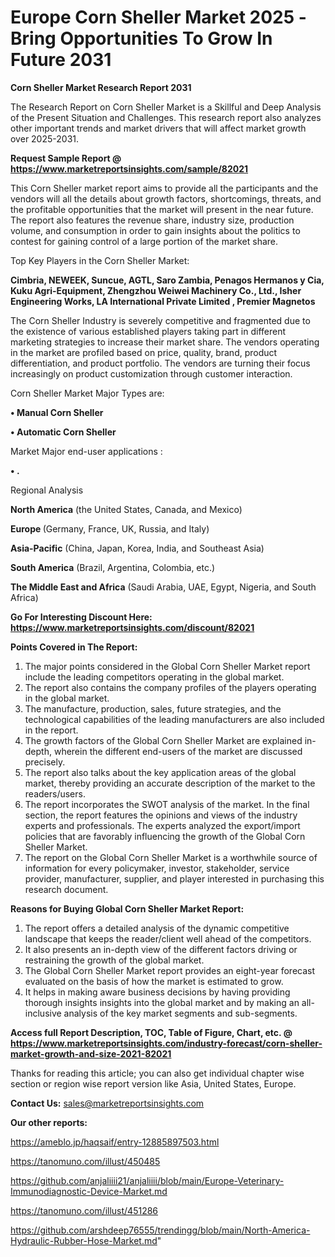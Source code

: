  # Europe Corn Sheller Market 2025 -Bring Opportunities To Grow In Future 2031

<strong>Corn Sheller Market Research Report 2031</strong>

The Research Report on Corn Sheller Market is a Skillful and Deep Analysis of the Present Situation and Challenges. This research report also analyzes other important trends and market drivers that will affect market growth over 2025-2031.

<strong>Request Sample Report @ <a href=https://www.marketreportsinsights.com/sample/82021>https://www.marketreportsinsights.com/sample/82021</a></strong>

This Corn Sheller market report aims to provide all the participants and the vendors will all the details about growth factors, shortcomings, threats, and the profitable opportunities that the market will present in the near future. The report also features the revenue share, industry size, production volume, and consumption in order to gain insights about the politics to contest for gaining control of a large portion of the market share.

Top Key Players in the Corn Sheller Market:

<strong>Cimbria, NEWEEK, Suncue, AGTL, Saro Zambia, Penagos Hermanos y Cia, Kuku Agri-Equipment, Zhengzhou Weiwei Machinery Co., Ltd., Isher Engineering Works, LA International Private Limited , Premier Magnetos</strong>

The Corn Sheller Industry is severely competitive and fragmented due to the existence of various established players taking part in different marketing strategies to increase their market share. The vendors operating in the market are profiled based on price, quality, brand, product differentiation, and product portfolio. The vendors are turning their focus increasingly on product customization through customer interaction.

Corn Sheller Market Major Types are:

<strong>• Manual Corn Sheller

• Automatic Corn Sheller</strong>

Market Major end-user applications :

<strong>• .</strong>

Regional Analysis

</u><strong><b>North America</b></strong> (the United States, Canada, and Mexico)

<strong><b>Europe </b></strong>(Germany, France, UK, Russia, and Italy)

<strong><b>Asia-Pacific</b></strong> (China, Japan, Korea, India, and Southeast Asia)

<strong><b>South America</b></strong> (Brazil, Argentina, Colombia, etc.)

<strong><b>The Middle East and Africa</b></strong> (Saudi Arabia, UAE, Egypt, Nigeria, and South Africa)

<strong>Go For Interesting Discount Here: <a href=https://www.marketreportsinsights.com/discount/82021>https://www.marketreportsinsights.com/discount/82021</a></strong>

<strong>Points Covered in The Report:</strong>
<ol>
  <li>The major points considered in the Global Corn Sheller Market report include the leading competitors operating in the global market.</li>
  <li>The report also contains the company profiles of the players operating in the global market.</li>
  <li>The manufacture, production, sales, future strategies, and the technological capabilities of the leading manufacturers are also included in the report.</li>
  <li>The growth factors of the Global Corn Sheller Market are explained in-depth, wherein the different end-users of the market are discussed precisely.</li>
  <li>The report also talks about the key application areas of the global market, thereby providing an accurate description of the market to the readers/users.</li>
  <li>The report incorporates the SWOT analysis of the market. In the final section, the report features the opinions and views of the industry experts and professionals. The experts analyzed the export/import policies that are favorably influencing the growth of the Global Corn Sheller Market.</li>
  <li>The report on the Global Corn Sheller Market is a worthwhile source of information for every policymaker, investor, stakeholder, service provider, manufacturer, supplier, and player interested in purchasing this research document.</li>
</ol>
<strong>Reasons for Buying Global Corn Sheller Market Report:</strong>

<ol>
  <li>The report offers a detailed analysis of the dynamic competitive landscape that keeps the reader/client well ahead of the competitors.</li>
  <li>It also presents an in-depth view of the different factors driving or restraining the growth of the global market.</li>
  <li>The Global Corn Sheller Market report provides an eight-year forecast evaluated on the basis of how the market is estimated to grow.</li>
  <li>It helps in making aware business decisions by having providing thorough insights insights into the global market and by making an all-inclusive analysis of the key market segments and sub-segments.</li>
</ol>
<strong>Access full Report Description, TOC, Table of Figure, Chart, etc. @ <a href=https://www.marketreportsinsights.com/industry-forecast/corn-sheller-market-growth-and-size-2021-82021>https://www.marketreportsinsights.com/industry-forecast/corn-sheller-market-growth-and-size-2021-82021</a></strong>


Thanks for reading this article; you can also get individual chapter wise section or region wise report version like Asia, United States, Europe.

<strong>Contact Us:</strong>
sales@marketreportsinsights.com

<strong>Our other reports:</strong>

<a href=https://ameblo.jp/haqsaif/entry-12885897503.html>https://ameblo.jp/haqsaif/entry-12885897503.html</a>

<a href=https://tanomuno.com/illust/450485>https://tanomuno.com/illust/450485</a>

<a href=https://github.com/anjaliiii21/anjaliiii/blob/main/Europe-Veterinary-Immunodiagnostic-Device-Market.md>https://github.com/anjaliiii21/anjaliiii/blob/main/Europe-Veterinary-Immunodiagnostic-Device-Market.md</a>

<a href=https://tanomuno.com/illust/451286>https://tanomuno.com/illust/451286</a>

<a href=https://github.com/arshdeep76555/trendingg/blob/main/North-America-Hydraulic-Rubber-Hose-Market.md>https://github.com/arshdeep76555/trendingg/blob/main/North-America-Hydraulic-Rubber-Hose-Market.md</a>"
